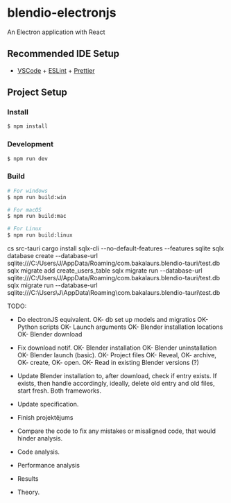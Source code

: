 # blendio-electronjs

An Electron application with React

## Recommended IDE Setup

- [VSCode](https://code.visualstudio.com/) + [ESLint](https://marketplace.visualstudio.com/items?itemName=dbaeumer.vscode-eslint) + [Prettier](https://marketplace.visualstudio.com/items?itemName=esbenp.prettier-vscode)

## Project Setup

### Install

```bash
$ npm install
```

### Development

```bash
$ npm run dev
```

### Build

```bash
# For windows
$ npm run build:win

# For macOS
$ npm run build:mac

# For Linux
$ npm run build:linux
```


cs src-tauri
cargo install sqlx-cli --no-default-features --features sqlite
sqlx database create --database-url sqlite:///C:/Users/J/AppData/Roaming/com.bakalaurs.blendio-tauri/test.db
sqlx migrate add create_users_table
sqlx migrate run --database-url sqlite:///C:/Users/J/AppData/Roaming/com.bakalaurs.blendio-tauri/test.db
sqlx migrate run --database-url sqlite:///C:\Users\J\AppData\Roaming\com.bakalaurs.blendio-tauri\test.db

TODO:
- Do electronJS equivalent.
OK- db set up models and migratios
OK- Python scripts
OK- Launch arguments
OK- Blender installation locations
OK- Blender download
- Fix download notif.
OK- Blender installation
OK- Blender uninstallation
OK- Blender launch (basic).
OK- Project files
OK- Reveal, 
OK- archive, 
OK- create, 
OK- open.
OK- Read in existing Blender versions (?)
- Update Blender installation to, after download, check if entry exists. If exists, then handle accordingly, ideally, delete old entry and old files, start fresh. Both frameworks.


- Update specification.
- Finish projektējums
- Compare the code to fix any mistakes or misaligned code, that would hinder analysis.
- Code analysis.
- Performance analysis
- Results
- Theory.